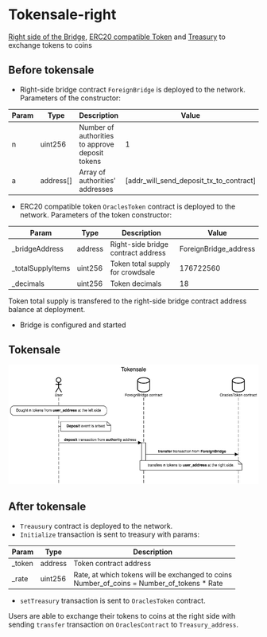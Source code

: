 # Tokensale-right

[Right side of the Bridge](bridge-right.sol), [ERC20 compatible Token](https://github.com/oraclesorg/treasury/blob/master/contracts/OraclesToken.sol) and [Treasury](https://github.com/oraclesorg/treasury/blob/master/contracts/Treasury.sol) to exchange tokens to coins

## Before tokensale

- Right-side bridge contract `ForeignBridge` is deployed to the network. Parameters of the constructor: 

| Param |   Type    |                  Description                    |    Value                                |
|-------|-----------|-------------------------------------------------|-----------------------------------------|
| n     | uint256   | Number of authorities to approve deposit tokens | 1                                       |
| a     | address[] | Array of authorities' addresses                 | [addr_will_send_deposit_tx_to_contract] |

- ERC20 compatible token `OraclesToken` contract is deployed to the network. Parameters of the token constructor: 

| Param             |  Type   |            Description             |         Value         |
|-------------------|---------|------------------------------------|-----------------------|
| _bridgeAddress    | address | Right-side bridge contract address | ForeignBridge_address |
| _totalSupplyItems | uint256 | Token total supply for crowdsale   | 176722560             |
| _decimals         | uint256 | Token decimals                     | 18                    |

Token total supply is transfered to the right-side bridge contract address balance at deployment.
- Bridge is configured and started


## Tokensale

![](./docs/Tokensale.png)

## After tokensale

- `Treausury` contract is deployed to the network.
- `Initialize` transaction is sent to treasury with params:

| Param  |  Type   |                 Description                    |
|--------|---------|------------------------------------------------|
| _token | address | Token contract address                         |
| _rate  | uint256 | Rate, at which tokens will be exchanged to coins<br/>Number_of_coins = Number_of_tokens * Rate  |


- `setTreasury` transaction is sent to `OraclesToken` contract.

Users are able to exchange their tokens to coins at the right side with sending `transfer` transaction on `OraclesContract` to `Treasury_address`.
